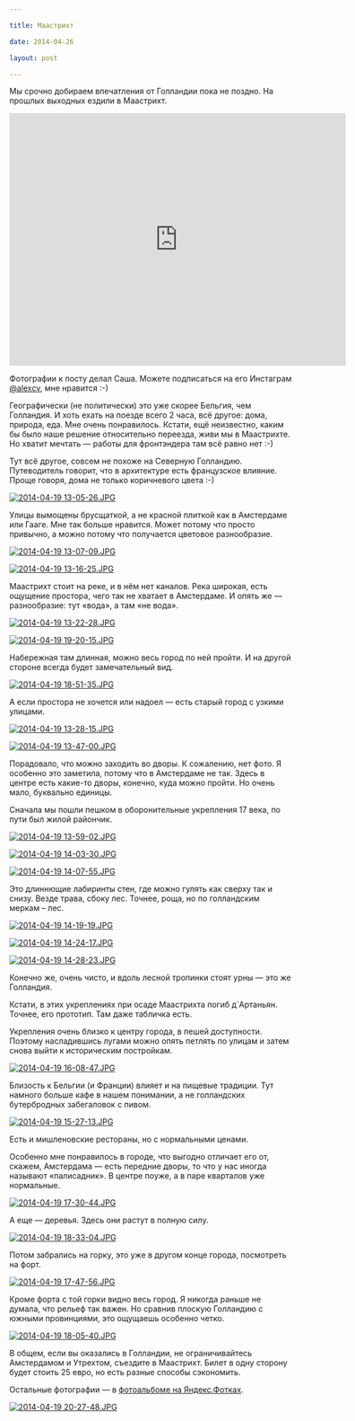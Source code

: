 ```yaml
---

title: Маастрихт

date: 2014-04-26

layout: post

---
```

Мы срочно добираем впечатления от Голландии пока не поздно. На прошлых выходных ездили в Маастрихт.

<iframe src="https://www.google.com/maps/embed?pb=!1m18!1m12!1m3!1d1289503.6858415857!2d5.7009037!3d50.85779674999999!2m3!1f0!2f0!3f0!3m2!1i1024!2i768!4f13.1!3m3!1m2!1s0x47c0e9ec5841069f%3A0x53eb957bccbea86e!2z0JzQsNCw0YHRgtGA0LjRhdGC!5e0!3m2!1sru!2s!4v1398508110043" width="600" height="450" frameborder="0"></iframe>
<excerpt/>

Фотографии к посту делал Саша. Можете подписаться на его Инстаграм [@alexcv](http://instagram.com/alexcv), мне нравится :-)

Географически (не политически) это уже скорее Бельгия, чем Голландия. И хоть ехать на поезде всего 2 часа, всё другое: дома, природа, еда. Мне очень понравилось. Кстати, ещё неизвестно, каким бы было наше решение относительно переезда, живи мы в Маастрихте. Но хватит мечтать — работы для фронтэндера там всё равно нет :-)

Тут всё другое, совсем не похоже на Северную Голландию. Путеводитель говорит, что в архитектуре есть французское влияние. Проще говоря, дома не только коричневого цвета :-)

[](http://fotki.yandex.ru/users/toivonens/view/534998?p=0)
[![2014-04-19 13-05-26.JPG](http://img-fotki.yandex.ru/get/9093/14441195.32/0_829d6_98726de1_L.jpg)](http://fotki.yandex.ru/users/toivonens/view/534998?p=0)

Улицы вымощены брусщаткой, а не красной плиткой как в Амстердаме или Гааге. Мне так больше нравится. Может потому что просто привычно, а можно потому что получается цветовое разнообразие.

[](http://fotki.yandex.ru/users/toivonens/view/534997?p=0)
[![2014-04-19 13-07-09.JPG](http://img-fotki.yandex.ru/get/9093/14441195.31/0_829d5_b99fe196_L.jpg)](http://fotki.yandex.ru/users/toivonens/view/534997?p=0)

[](http://fotki.yandex.ru/users/toivonens/view/534996?p=0)
[![2014-04-19 13-16-25.JPG](http://img-fotki.yandex.ru/get/9093/14441195.31/0_829d4_a39df5fe_L.jpg)](http://fotki.yandex.ru/users/toivonens/view/534996?p=0)

Маастрихт стоит на реке, и в нём нет каналов. Река широкая, есть ощущение простора, чего так не хватает в Амстердаме. И опять же — разнообразие: тут «вода», а там «не вода».

[](http://fotki.yandex.ru/users/toivonens/view/534993?p=0)
[![2014-04-19 13-22-28.JPG](http://img-fotki.yandex.ru/get/9093/14441195.31/0_829d1_5f78bc09_L.jpg)](http://fotki.yandex.ru/users/toivonens/view/534993?p=0)

[](http://fotki.yandex.ru/users/toivonens/view/534930?p=0)
[![2014-04-19 19-20-15.JPG](http://img-fotki.yandex.ru/get/6705/14441195.30/0_82992_a4a421f3_L.jpg)](http://fotki.yandex.ru/users/toivonens/view/534930?p=0)

Набережная там длинная, можно весь город по ней пройти. И на другой стороне всегда будет замечательный вид.

[](http://fotki.yandex.ru/users/toivonens/view/534936?p=0)
[![2014-04-19 18-51-35.JPG](http://img-fotki.yandex.ru/get/6705/14441195.30/0_82998_cd23291_L.jpg)](http://fotki.yandex.ru/users/toivonens/view/534936?p=0)

А если простора не хочется или надоел — есть старый город с узкими улицами.

[](http://fotki.yandex.ru/users/toivonens/view/534991?p=0)
[![2014-04-19 13-28-15.JPG](http://img-fotki.yandex.ru/get/9093/14441195.31/0_829cf_8d87cd48_L.jpg)](http://fotki.yandex.ru/users/toivonens/view/534991?p=0)

[](http://fotki.yandex.ru/users/toivonens/view/534986?p=0)
[![2014-04-19 13-47-00.JPG](http://img-fotki.yandex.ru/get/9059/14441195.31/0_829ca_fefeb7ac_L.jpg)](http://fotki.yandex.ru/users/toivonens/view/534986?p=0)

Порадовало, что можно заходить во дворы. К сожалению, нет фото. Я особенно это заметила, потому что в Амстердаме не так. Здесь в центре есть какие-то дворы, конечно, куда можно пройти. Но очень мало, буквально единицы.

Сначала мы пошли пешком в оборонительные укрепления 17 века, по пути был жилой райончик.

[](http://fotki.yandex.ru/users/toivonens/view/534982?p=0)
[![2014-04-19 13-59-02.JPG](http://img-fotki.yandex.ru/get/9802/14441195.31/0_829c6_b35cfec5_L.jpg)](http://fotki.yandex.ru/users/toivonens/view/534982?p=0)

[](http://fotki.yandex.ru/users/toivonens/view/534979?p=0)
[![2014-04-19 14-03-30.JPG](http://img-fotki.yandex.ru/get/9802/14441195.31/0_829c3_2851ba64_L.jpg)](http://fotki.yandex.ru/users/toivonens/view/534979?p=0)

[](http://fotki.yandex.ru/users/toivonens/view/534978?p=0)
[![2014-04-19 14-07-55.JPG](http://img-fotki.yandex.ru/get/9802/14441195.31/0_829c2_eccd182b_L.jpg)](http://fotki.yandex.ru/users/toivonens/view/534978?p=0)

Это длиннющие лабиринты стен, где можно гулять как сверху так и снизу. Везде трава, сбоку лес. Точнее, роща, но по голландским меркам – лес.

[](http://fotki.yandex.ru/users/toivonens/view/534974?p=0)
[![2014-04-19 14-19-19.JPG](http://img-fotki.yandex.ru/get/9318/14441195.31/0_829be_5c4c2868_L.jpg)](http://fotki.yandex.ru/users/toivonens/view/534974?p=0)

[](http://fotki.yandex.ru/users/toivonens/view/534970?p=0)
[![2014-04-19 14-24-17.JPG](http://img-fotki.yandex.ru/get/9318/14441195.31/0_829ba_d0490b70_L.jpg)](http://fotki.yandex.ru/users/toivonens/view/534970?p=0)

[](http://fotki.yandex.ru/users/toivonens/view/534967?p=0)
[![2014-04-19 14-28-23.JPG](http://img-fotki.yandex.ru/get/6723/14441195.31/0_829b7_b25d82d8_L.jpg)](http://fotki.yandex.ru/users/toivonens/view/534967?p=0)

Конечно же, очень чисто, и вдоль лесной тропинки стоят урны — это же Голландия.

Кстати, в этих укреплениях при осаде Маастрихта погиб д`Артаньян. Точнее, его прототип. Там даже табличка есть.

Укрепления очень близко к центру города, в пешей доступности. Поэтому насладившись лугами можно опять петлять по улицам и затем снова выйти к историческим постройкам.

[](http://fotki.yandex.ru/users/toivonens/view/534954?p=0)
[![2014-04-19 16-08-47.JPG](http://img-fotki.yandex.ru/get/9115/14441195.31/0_829aa_59821fa6_L.jpg)](http://fotki.yandex.ru/users/toivonens/view/534954?p=0)

Близость к Бельгии (и Франции) влияет и на пищевые традиции. Тут намного больше кафе в нашем понимании, а не голландских бутербродных забегаловок с пивом.

[](http://fotki.yandex.ru/users/toivonens/view/534958?p=0)
[![2014-04-19 15-27-13.JPG](http://img-fotki.yandex.ru/get/9115/14441195.31/0_829ae_f8f5431c_L.jpg)](http://fotki.yandex.ru/users/toivonens/view/534958?p=0)

Есть и мишленовские рестораны, но с нормальными ценами.

Особенно мне понравилось в городе, что выгодно отличает его от, скажем, Амстердама — есть передние дворы, то что у нас иногда называют «палисадник». В центре поуже, а в паре кварталов уже нормальные.

[](http://fotki.yandex.ru/users/toivonens/view/534950?p=0)
[![2014-04-19 17-30-44.JPG](http://img-fotki.yandex.ru/get/9796/14441195.31/0_829a6_d412c140_L.jpg)](http://fotki.yandex.ru/users/toivonens/view/534950?p=0)

А еще — деревья. Здесь они растут в полную силу.

[](http://fotki.yandex.ru/users/toivonens/view/534940?p=0)
[![2014-04-19 18-33-04.JPG](http://img-fotki.yandex.ru/get/9827/14441195.30/0_8299c_d8e9ddd5_L.jpg)](http://fotki.yandex.ru/users/toivonens/view/534940?p=0)

Потом забрались на горку, это уже в другом конце города, посмотреть на форт.

[](http://fotki.yandex.ru/users/toivonens/view/534948?p=0)
[![2014-04-19 17-47-56.JPG](http://img-fotki.yandex.ru/get/9832/14441195.31/0_829a4_7685e05c_L.jpg)](http://fotki.yandex.ru/users/toivonens/view/534948?p=0)

Кроме форта с той горки видно весь город. Я никогда раньше не думала, что рельеф так важен. Но сравнив плоскую Голландию с южными провинциями, это ощущаешь особенно четко.

[](http://fotki.yandex.ru/users/toivonens/view/534946?p=0)
[![2014-04-19 18-05-40.JPG](http://img-fotki.yandex.ru/get/9795/14441195.30/0_829a2_1c1d6a27_L.jpg)](http://fotki.yandex.ru/users/toivonens/view/534946?p=0)

В общем, если вы оказались в Голландии, не ограничивайтесь Амстердамом и Утрехтом, съездите в Маастрихт. Билет в одну сторону будет стоить 25 евро, но есть разные способы сэкономить.

Остальные фотографии — в [фотоальбоме на Яндекс.Фотках](http://fotki.yandex.ru/users/toivonens/album/152978).

[](http://fotki.yandex.ru/users/toivonens/view/534927?p=0)
[![2014-04-19 20-27-48.JPG](http://img-fotki.yandex.ru/get/6705/14441195.30/0_8298f_e04a57d_L.jpg)](http://fotki.yandex.ru/users/toivonens/view/534927?p=0)
